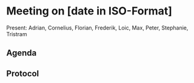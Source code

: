 # Meeting on [date in ISO-Format]

Present: Adrian, Cornelius, Florian, Frederik, Loic, Max, Peter, Stephanie, Tristram

## Agenda

## Protocol

